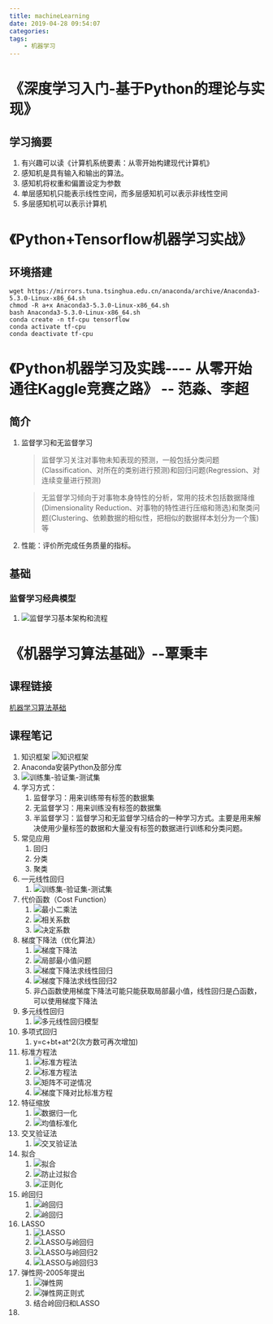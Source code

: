 ```yaml
---
title: machineLearning
date: 2019-04-28 09:54:07
categories:
tags: 
    - 机器学习
---
```


# 《深度学习入门-基于Python的理论与实现》
## 学习摘要
1. 有兴趣可以读《计算机系统要素：从零开始构建现代计算机》
2. 感知机是具有输入和输出的算法。
3. 感知机将权重和偏置设定为参数
4. 单层感知机只能表示线性空间，而多层感知机可以表示非线性空间
5. 多层感知机可以表示计算机


# 《Python+Tensorflow机器学习实战》
## 环境搭建

```  
wget https://mirrors.tuna.tsinghua.edu.cn/anaconda/archive/Anaconda3-5.3.0-Linux-x86_64.sh  
chmod -R a+x Anaconda3-5.3.0-Linux-x86_64.sh  
bash Anaconda3-5.3.0-Linux-x86_64.sh  
conda create -n tf-cpu tensorflow  
conda activate tf-cpu
conda deactivate tf-cpu  
```  

# 《Python机器学习及实践---- 从零开始通往Kaggle竞赛之路》 -- 范淼、李超
## 简介
1. 监督学习和无监督学习
   > 监督学习关注对事物未知表现的预测，一般包括分类问题(Classification、对所在的类别进行预测)和回归问题(Regression、对连续变量进行预测)  

   > 无监督学习倾向于对事物本身特性的分析，常用的技术包括数据降维(Dimensionality Reduction、对事物的特性进行压缩和筛选)和聚类问题(Clustering、依赖数据的相似性，把相似的数据样本划分为一个簇)等
2. 性能：评价所完成任务质量的指标。

## 基础
### 监督学习经典模型
1. ![监督学习基本架构和流程](.\machineLearning\监督学习基本架构和流程.png)



# 《机器学习算法基础》--覃秉丰
## 课程链接
[机器学习算法基础](https://edu.51cto.com/course/16585.html)

## 课程笔记
1. 知识框架
   ![知识框架](.\machineLearning\机器学习知识框架.png)
2. Anaconda安装Python及部分库
3. ![训练集-验证集-测试集](.\machineLearning\训练集-验证集-测试集.png)
4. 学习方式：
   1. 监督学习：用来训练带有标签的数据集
   2. 无监督学习：用来训练没有标签的数据集
   3. 半监督学习：监督学习和无监督学习结合的一种学习方式。主要是用来解决使用少量标签的数据和大量没有标签的数据进行训练和分类问题。
5. 常见应用
   1. 回归
   2. 分类
   3. 聚类
6. 一元线性回归
   1. ![训练集-验证集-测试集](.\machineLearning\一元线性回归.png)
7. 代价函数（Cost Function）
   1. ![最小二乘法](.\machineLearning\最小二乘法.png)
   2. ![相关系数](.\machineLearning\相关系数.png)
   3. ![决定系数](.\machineLearning\决定系数.png)
8. 梯度下降法（优化算法）
   1. ![梯度下降法](.\machineLearning\梯度下降法.png)
   2. ![局部最小值问题](.\machineLearning\局部最小值问题.png)
   3. ![梯度下降法求线性回归](.\machineLearning\梯度下降法求线性回归.png)
   4. ![梯度下降法求线性回归2](.\machineLearning\梯度下降法求线性回归2.png)
   5. 非凸函数使用梯度下降法可能只能获取局部最小值，线性回归是凸函数，可以使用梯度下降法
9. 多元线性回归
   1.  ![多元线性回归模型](.\machineLearning\多元线性回归模型.png)
10. 多项式回归
    1.  y=c+bt+at^2(次方数可再次增加)
11. 标准方程法
    1.  ![标准方程法](.\machineLearning\标准方程法.png)
    2.  ![标准方程法](.\machineLearning\标准方程法2.png)
    3.  ![矩阵不可逆情况](.\machineLearning\矩阵不可逆情况.png)
    4.  ![梯度下降对比标准方程](.\machineLearning\梯度下降对比标准方程.png)
12. 特征缩放
    1.  ![数据归一化](.\machineLearning\数据归一化.png)
    2.  ![均值标准化](.\machineLearning\均值标准化.png)
13. 交叉验证法
    1.  ![交叉验证法](.\machineLearning\交叉验证法.png)
14. 拟合
    1.  ![拟合](.\machineLearning\拟合.png)
    2.  ![防止过拟合](.\machineLearning\防止过拟合.png)
    3.  ![正则化](.\machineLearning\正则化.png)
15. 岭回归
    1.  ![岭回归](.\machineLearning\岭回归.png)
    2.  ![岭回归](.\machineLearning\岭回归2.png)
16. LASSO
    1.  ![LASSO](.\machineLearning\LASSO.png)
    2.  ![LASSO与岭回归](.\machineLearning\LASSO与岭回归.png)
    3.  ![LASSO与岭回归2](.\machineLearning\LASSO与岭回归2.png)
    4.  ![LASSO与岭回归3](.\machineLearning\LASSO与岭回归3.png)
17. 弹性网-2005年提出
    1.  ![弹性网](.\machineLearning\弹性网.png)
    2.  ![弹性网正则式](.\machineLearning\弹性网2.png)
    3.  结合岭回归和LASSO
18. 
